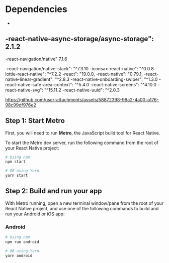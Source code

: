 # Dependencies
-
-react-native-async-storage/async-storage": 2.1.2
-
-react-navigation/native" 7.1.6

-react-navigation/native-stack": "^7.3.10
-iconsax-react-native": "^0.0.8
-lottie-react-native": "^7.2.2
-react": "19.0.0,
-react-native": "0.79.1,
-react-native-linear-gradient": "^2.8.3
-react-native-onboarding-swiper": "^1.3.0
-react-native-safe-area-context": "^5.4.0
-react-native-screens": "^4.10.0
-react-native-svg": "^15.11.2
-react-native-uuid": "^2.0.3
  


https://github.com/user-attachments/assets/58872398-96a2-4a00-a176-98c99df976e2

  



## Step 1: Start Metro

First, you will need to run **Metro**, the JavaScript build tool for React Native.

To start the Metro dev server, run the following command from the root of your React Native project:

```sh
# Using npm
npm start

# OR using Yarn
yarn start
```

## Step 2: Build and run your app

With Metro running, open a new terminal window/pane from the root of your React Native project, and use one of the following commands to build and run your Android or iOS app:

### Android

```sh
# Using npm
npm run android

# OR using Yarn
yarn android







